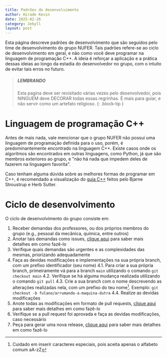 ```yaml
---
title: Padrões do desenvolvimento
author: Hirade Kevin
date: 2025-02-26
category: Jekyll
layout: post
---
```


Esta página descreve padrões de desenvolvimento que são seguidos pelo time de desenvolvimento do grupo NUFER. Tais padrões refere-se ao ciclo de desenvolvimento em geral, e não como você deve programar na linguagem de programação C++. A ideia é reforçar a aplicação e a prática dessas ideias ao longo da estadia do desenvolvedor no grupo, com o intuito de evitar tais erros no futuro.

> ##### LEMBRANDO
> 
> Esta pagina deve ser revisitado várias vezes pelo desenvolvedor, pois NINGUEM deve DECORAR todas essas regrinhas. É mais para guiar, e não servir como um artefato religioso.
{: .block-tip }

# Linguagem de programação C++
Antes de mais nada, vale mencionar que o grupo NUFER não possui uma linguagem de programação definida para o uso, porém, é predominantemente encontrado na linguagem C++.
Existe casos onde os algoritmos são encontrados em outras linguagens, como Python, já que são membros exteriores ao grupo, e "não há nada que impedem deles de fazerem na linguagem favorita".

Caso tenham alguma dúvida sobre as melhores formas de programar em C++, é recomendado a visualização do [guia C++]((https://isocpp.github.io/CppCoreGuidelines/CppCoreGuidelines)) feitos pelo Bjarne Stroustrup e Herb Sutter.

# Ciclo de desenvolvimento
O ciclo de desenvolvimento do grupo consiste em:
1. Receber demandas dos professores, ou dos próprios membros do grupo (e.g., pessoal da mecânica, química, entre outros)
2. Anotar tais demandas como issues, [clique aqui](../issues.md) para saber mais detalhes em como fazê-lo
3. Verifique quais demandas são urgentes e as complexidades das mesmas, priorizando adequadamente
4. Faça as devidas modificações e implementações na sua própria branch, com um prefixo identificador (seu nome)
    4.1. Para criar a sua própria branch, primeiramente vá para a branch `main` utilizando o comando `git checkout main`
    4.2. Verifique se há alguma mudança realizada utilizando o comando `git pull`
    4.3. Crie a sua branch com o nome descrevendo as alterações realizadas nela, com um prefixo do teu nome[^1]. Exemplo: `git checkout -b fulano/arrumando-a-maquina-dutra`
    4.4. Realize as devidas modificações
5. Anote todas as modificações em formato de pull requests, [clique aqui](./prs.md) para saber mais detalhes em como fazê-lo
6. Verifique se a pull request foi aprovada e faça as devidas modificações, caso necessário
7. Peça para gerar uma nova release, [clique aqui](./releases.md) para saber mais detalhes em como fazê-lo

[^1]: Cuidado em inserir caracteres especiais, pois aceita apenas o alfabeto comum aA-zZ